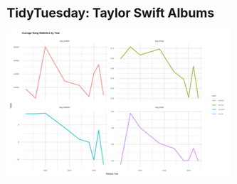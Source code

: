 # TidyTuesday: Taylor Swift Albums

![](https://github.com/monacosc1/tidy-tuesday/blob/master/2023/2023-10-17/combined_stats_by_year.png)

